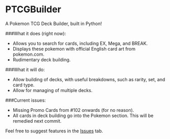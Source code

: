 PTCGBuilder
===

A Pokemon TCG Deck Builder, built in Python!

###What it does (right now):

* Allows you to search for cards, including EX, Mega, and BREAK.
* Displays these pokemon with official English card art from pokemon.com.
* Rudimentary deck building.

###What it will do:

* Allow building of decks, with useful breakdowns, such as rarity, set, and card type.
* Allow for managing of multiple decks.

###Current issues:

* Missing Promo Cards from #102 onwards (for no reason).
* All cards in deck building go into the Pokemon section. This will be remedied next commit.

Feel free to suggest features in the [Issues](https://github.com/Hydrox6/PTCGBuilder/issues) tab.
